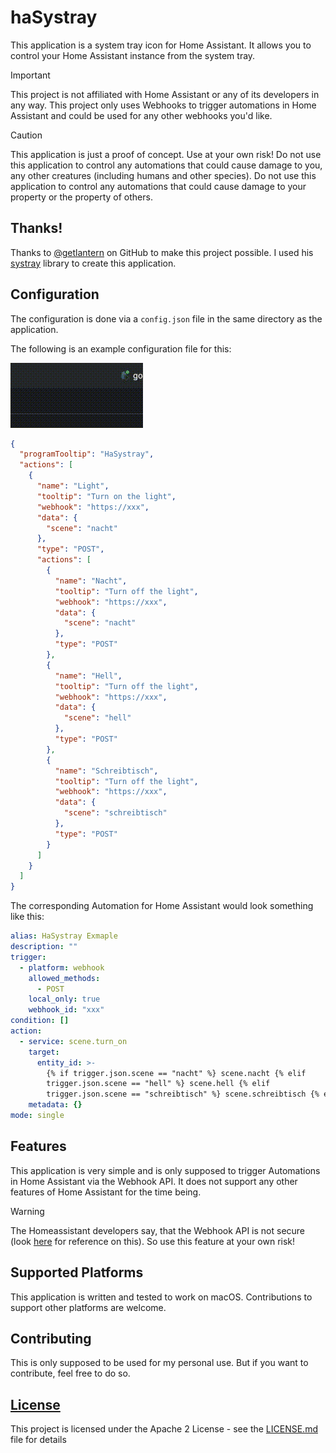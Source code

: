 # haSystray

This application is a system tray icon for Home Assistant. It allows you to control your Home Assistant instance from the system tray.

> [!IMPORTANT]  
> This project is not affiliated with Home Assistant or any of its developers in any way.
> This project only uses Webhooks to trigger automations in Home Assistant and could be used for any other webhooks you'd like.

> [!CAUTION]
> This application is just a proof of concept. Use at your own risk!
> Do not use this application to control any automations that could cause damage to you, any other creatures (including humans and other species).
> Do not use this application to control any automations that could cause damage to your property or the property of others.

## Thanks!

Thanks to [@getlantern](https://github.com/getlantern) on GitHub to make this project possible. I used his [systray](https://github.com/getlantern/systray) library to create this application.

## Configuration

The configuration is done via a `config.json` file in the same directory as the application.

The following is an example configuration file for this:

![video of the app running](assets/example_screenshot.gif)

```json
{
  "programTooltip": "HaSystray",
  "actions": [
    {
      "name": "Light",
      "tooltip": "Turn on the light",
      "webhook": "https://xxx",
      "data": {
        "scene": "nacht"
      },
      "type": "POST",
      "actions": [
        {
          "name": "Nacht",
          "tooltip": "Turn off the light",
          "webhook": "https://xxx",
          "data": {
            "scene": "nacht"
          },
          "type": "POST"
        },
        {
          "name": "Hell",
          "tooltip": "Turn off the light",
          "webhook": "https://xxx",
          "data": {
            "scene": "hell"
          },
          "type": "POST"
        },
        {
          "name": "Schreibtisch",
          "tooltip": "Turn off the light",
          "webhook": "https://xxx",
          "data": {
            "scene": "schreibtisch"
          },
          "type": "POST"
        }
      ]
    }
  ]
}
```

The corresponding Automation for Home Assistant would look something like this:
```yaml
alias: HaSystray Exmaple
description: ""
trigger:
  - platform: webhook
    allowed_methods:
      - POST
    local_only: true
    webhook_id: "xxx"
condition: []
action:
  - service: scene.turn_on
    target:
      entity_id: >-
        {% if trigger.json.scene == "nacht" %} scene.nacht {% elif
        trigger.json.scene == "hell" %} scene.hell {% elif
        trigger.json.scene == "schreibtisch" %} scene.schreibtisch {% endif %}
    metadata: {}
mode: single
```

## Features

This application is very simple and is only supposed to trigger Automations in Home Assistant via the Webhook API. 
It does not support any other features of Home Assistant for the time being.

> [!WARNING]
> The Homeassistant developers say, that the Webhook API is not secure (look [here](https://www.home-assistant.io/docs/automation/trigger/#webhook-security) for reference on this). 
> So use this feature at your own risk!

## Supported Platforms

This application is written and tested to work on macOS. Contributions to support other platforms are welcome.

## Contributing

This is only supposed to be used for my personal use. But if you want to contribute, feel free to do so.

## [License](LICENSE.md)

This project is licensed under the Apache 2 License - see the [LICENSE.md](LICENSE.md) file for details

